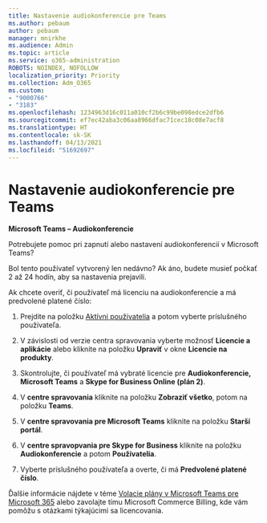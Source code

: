 ```yaml
---
title: Nastavenie audiokonferencie pre Teams
ms.author: pebaum
author: pebaum
manager: mnirkhe
ms.audience: Admin
ms.topic: article
ms.service: o365-administration
ROBOTS: NOINDEX, NOFOLLOW
localization_priority: Priority
ms.collection: Adm_O365
ms.custom:
- "9000766"
- "3183"
ms.openlocfilehash: 1234963d16c011a010cf2b6c99be098edce2dfb6
ms.sourcegitcommit: ef7ec42aba3c06aa8966dfac71cec18c08e7acf8
ms.translationtype: HT
ms.contentlocale: sk-SK
ms.lasthandoff: 04/13/2021
ms.locfileid: "51692697"
---
```

# <a name="setup-audio-conferencing-for-teams"></a>Nastavenie audiokonferencie pre Teams

**Microsoft Teams – Audiokonferencie**

Potrebujete pomoc pri zapnutí alebo nastavení audiokonferencií v Microsoft Teams?

Bol tento používateľ vytvorený len nedávno?  Ak áno, budete musieť počkať 2 až 24 hodín, aby sa nastavenia prejavili.

Ak chcete overiť, či používateľ má licenciu na audiokonferencie a má predvolené platené číslo:

1. Prejdite na položku [Aktívni používatelia](https://admin.microsoft.com/Adminportal/Home?source=applauncher#/users) a potom vyberte príslušného používateľa.

2. V závislosti od verzie centra spravovania vyberte možnosť **Licencie a aplikácie** alebo kliknite na položku **Upraviť** v okne **Licencie na produkty**.

3. Skontrolujte, či používateľ má vybraté licencie pre **Audiokonferencie, Microsoft Teams** a **Skype for Business Online (plán 2)**.

4. V **centre spravovania** kliknite na položku **Zobraziť všetko**, potom na položku **Teams**.

5. V **centre spravovania pre Microsoft Teams** kliknite na položku **Starší portál**.

6. V **centre spravopvania pre Skype for Business** kliknite na položku **Audiokonferencie** a potom **Používatelia**.

7. Vyberte príslušného používateľa a overte, či má **Predvolené platené číslo**.

Ďalšie informácie nájdete v téme [Volacie plány v Microsoft Teams pre Microsoft 365](https://docs.microsoft.com/microsoftteams/calling-plans-for-office-365) alebo zavolajte tímu Microsoft Commerce Billing, kde vám pomôžu s otázkami týkajúcimi sa licencovania.